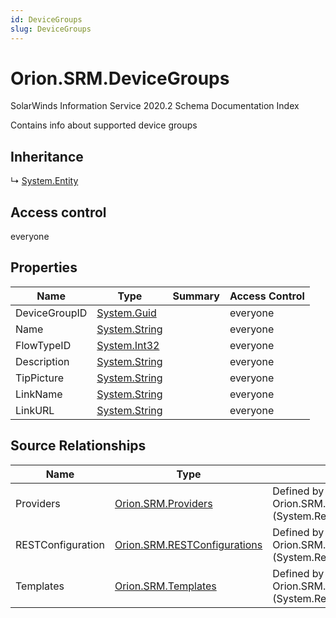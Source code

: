 ```yaml
---
id: DeviceGroups
slug: DeviceGroups
---
```


# Orion.SRM.DeviceGroups

SolarWinds Information Service 2020.2 Schema Documentation Index

Contains info about supported device groups

## Inheritance

↳ [System.Entity](./../System/Entity)

## Access control

everyone

## Properties

| Name | Type | Summary | Access Control |
| ------ | ------ | ------ | ------ |
| DeviceGroupID | [System.Guid](https://docs.microsoft.com/en-us/dotnet/api/system.guid) |  | everyone |
| Name | [System.String](https://docs.microsoft.com/en-us/dotnet/api/system.string) |  | everyone |
| FlowTypeID | [System.Int32](https://docs.microsoft.com/en-us/dotnet/api/system.int32) |  | everyone |
| Description | [System.String](https://docs.microsoft.com/en-us/dotnet/api/system.string) |  | everyone |
| TipPicture | [System.String](https://docs.microsoft.com/en-us/dotnet/api/system.string) |  | everyone |
| LinkName | [System.String](https://docs.microsoft.com/en-us/dotnet/api/system.string) |  | everyone |
| LinkURL | [System.String](https://docs.microsoft.com/en-us/dotnet/api/system.string) |  | everyone |

## Source Relationships

| Name | Type | Notes |
| ------ | ------ | ------ |
| Providers | [Orion.SRM.Providers](./../Orion.SRM/Providers) | Defined by relationship Orion.SRM.DeviceGroupsReferencesProviders (System.Reference) |
| RESTConfiguration | [Orion.SRM.RESTConfigurations](./../Orion.SRM/RESTConfigurations) | Defined by relationship Orion.SRM.DeviceGroupsReferencesRESTConfigurations (System.Reference) |
| Templates | [Orion.SRM.Templates](./../Orion.SRM/Templates) | Defined by relationship Orion.SRM.DeviceGroupsReferencesTemplates (System.Reference) |

